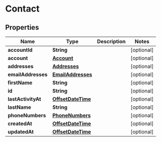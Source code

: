 # Contact

## Properties
Name | Type | Description | Notes
------------ | ------------- | ------------- | -------------
**accountId** | **String** |  |  [optional]
**account** | [**Account**](Account.md) |  |  [optional]
**addresses** | [**Addresses**](Addresses.md) |  |  [optional]
**emailAddresses** | [**EmailAddresses**](EmailAddresses.md) |  |  [optional]
**firstName** | **String** |  |  [optional]
**id** | **String** |  |  [optional]
**lastActivityAt** | [**OffsetDateTime**](OffsetDateTime.md) |  |  [optional]
**lastName** | **String** |  |  [optional]
**phoneNumbers** | [**PhoneNumbers**](PhoneNumbers.md) |  |  [optional]
**createdAt** | [**OffsetDateTime**](OffsetDateTime.md) |  |  [optional]
**updatedAt** | [**OffsetDateTime**](OffsetDateTime.md) |  |  [optional]
